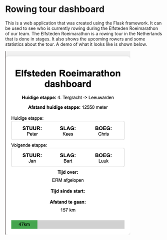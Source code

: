 # Rowing tour dashboard

This is a web application that was created using the Flask framework. It can be used to see who is currently rowing during the Elfsteden Roeimarathon of our team. The Elfsteden Roeimarathon is a rowing tour in the Netherlands that is done in stages. It also shows the upcoming rowers and some statistics about the tour. A demo of what it looks like is shown below. 

<img src="https://github.com/JochemVanDerMeer/erm-dashboard/blob/main/demo.png" width="400">

